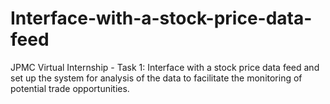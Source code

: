 # Interface-with-a-stock-price-data-feed
JPMC Virtual Internship - Task 1: Interface with a stock price data feed and set up the system for analysis of the data to facilitate the monitoring of potential trade opportunities.
